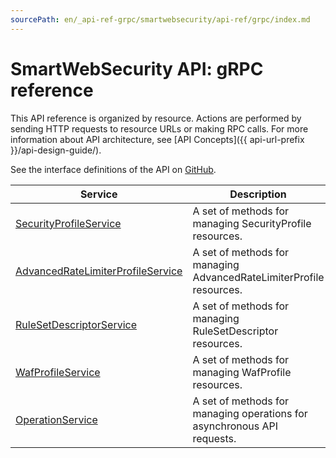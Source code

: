 ```yaml
---
sourcePath: en/_api-ref-grpc/smartwebsecurity/api-ref/grpc/index.md
---
```

# SmartWebSecurity API: gRPC reference
This API reference is organized by resource. Actions are performed by sending HTTP requests to resource URLs or making RPC calls. For more information about API architecture, see [API Concepts]({{ api-url-prefix }}/api-design-guide/).

See the interface definitions of the API on [GitHub](https://github.com/yandex-cloud/cloudapi).

Service | Description
--- | ---
[SecurityProfileService](./security_profile_service.md) | A set of methods for managing SecurityProfile resources.
[AdvancedRateLimiterProfileService](./advanced_rate_limiter_profile_service.md) | A set of methods for managing AdvancedRateLimiterProfile resources.
[RuleSetDescriptorService](./rule_set_descriptor_service.md) | A set of methods for managing RuleSetDescriptor resources.
[WafProfileService](./waf_profile_service.md) | A set of methods for managing WafProfile resources.
[OperationService](./operation_service.md) | A set of methods for managing operations for asynchronous API requests.
